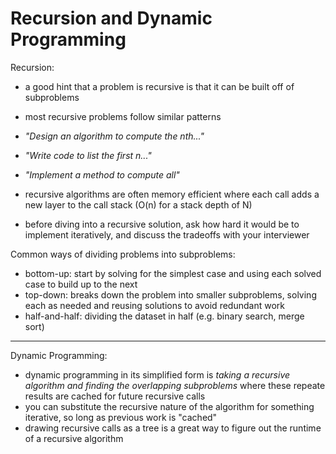 # Recursion and Dynamic Programming

Recursion:
- a good hint that a problem is recursive is that it can be built off of subproblems
- most recursive problems follow similar patterns
- *"Design an algorithm to compute the nth..."*
- *"Write code to list the first n..."*
- *"Implement a method to compute all"*

- recursive algorithms are often memory efficient where each call adds a new layer to the call stack (O(n) for a stack depth of N)
- before diving into a recursive solution, ask how hard it would be to implement iteratively, and discuss the tradeoffs with your interviewer


Common ways of dividing problems into subproblems:
- bottom-up: start by solving for the simplest case and using each solved case to build up to the next
- top-down: breaks down the problem into smaller subproblems, solving each as needed and reusing solutions to avoid redundant work
- half-and-half: dividing the dataset in half (e.g. binary search, merge sort)


---
Dynamic Programming:

- dynamic programming in its simplified form is *taking a recursive algorithm and finding the overlapping subproblems* where these repeate results are cached for future recursive calls
- you can substitute the recursive nature of the algorithm for something iterative, so long as previous work is "cached"
- drawing recursive calls as a tree is a great way to figure out the runtime of a recursive algorithm 
